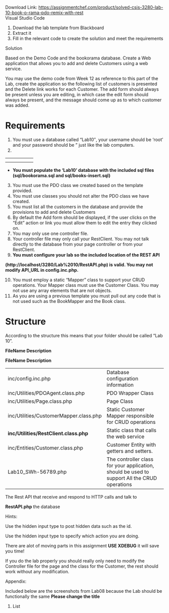 Download Link: https://assignmentchef.com/product/solved-csis-3280-lab-10-book-o-rama-pdo-remix-with-rest
<br>
Visual Studio Code

<ol>

 <li>Download the lab template from Blackboard</li>

 <li>Extract it</li>

 <li>Fill in the relevant code to create the solution and meet the requirements</li>

</ol>

Solution

Based on the Demo Code and the bookorama database. Create a Web application that allows you to add and delete Customers using a web service.

You may use the demo code from Week 12 as reference to this part of the Lab, create the application so the following list of customers is presented and the Delete link works for each Customer. The add form should always be present unless you are editing, in which case the edit form should always be present, and the message should come up as to which customer was added.

<h1>Requirements</h1>

<ol>

 <li>You must use a database called “Lab10″, your username should be ‘root’ and your password should be ” just like the lab computers.</li>

 <li></li>

</ol>

<table>

 <tbody>

  <tr>

   <td width="57"></td>

  </tr>

  <tr>

   <td></td>

   <td></td>

  </tr>

 </tbody>

</table>

<ul>

 <li><strong>You must populate the ‘Lab10’ database with the included sql files (sql/bookorama.sql and sql/books-insert.sql)</strong></li>

</ul>

<ol start="3">

 <li>You must use the PDO class we created based on the template provided.</li>

 <li>You must use classes you should not alter the PDO class we have created.</li>

 <li>You must list all the customers in the database and provide the provisions to add and delete Customers</li>

 <li>By default the Add form should be displayed, if the user clicks on the “Edit” action or link you must allow them to edit the entry they clicked on.</li>

 <li>You may only use one controller file.</li>

 <li>Your controller file may only call your RestClient. You may not talk directly to the database from your page controller or from your RestClient.</li>

 <li><strong>You must configure your lab so the included location of the REST API</strong></li>

</ol>

<strong>(http://localhost/3280/Lab%2010/RestAPI.php) is valid. You may not modify API_URL in config.inc.php.</strong>

<ol start="10">

 <li>You must employ a static “Mapper” class to support your CRUD operations. Your Mapper class must use the Customer Class. You may not use any array elements that are not objects.</li>

 <li>As you are using a previous template you must pull out any code that is not used such as the BookMapper and the Book class.</li>

</ol>

<h1>Structure</h1>

According to the structure this means that your folder should be called “Lab 10”.

<strong>FileName                                                     Description</strong>

<strong>FileName                                                     Description</strong>

<table width="0">

 <tbody>

  <tr>

   <td width="273">inc/config.inc.php</td>

   <td width="407">Database configuration information</td>

  </tr>

  <tr>

   <td width="273">inc/Utilities/PDOAgent.class.php</td>

   <td width="407">PDO Wrapper Class</td>

  </tr>

  <tr>

   <td width="273">inc/Utilities/Page.class.php</td>

   <td width="407">Page Class</td>

  </tr>

  <tr>

   <td width="273">inc/Utilities/CustomerMapper.class.php</td>

   <td width="407">Static Customer Mapper responsible for CRUD operations</td>

  </tr>

  <tr>

   <td width="273"><strong>inc/Utilities/RestClient.class.php</strong></td>

   <td width="407">Static class that calls the web service</td>

  </tr>

  <tr>

   <td width="273">inc/Entities/Customer.class.php</td>

   <td width="407">Customer Entity with getters and setters.</td>

  </tr>

  <tr>

   <td width="273">Lab10_SWh-56789.php</td>

   <td width="407">The controller class for your application, should be used to support All the CRUD operations</td>

  </tr>

 </tbody>

</table>

The Rest API that receive and respond to HTTP calls and talk to

<strong>RestAPI.php </strong>the database

Hints:

Use the hidden input type to post hidden data such as the id.

Use the hidden input type to specify which action you are doing.

There are alot of moving parts in this assignment <strong>USE XDEBUG</strong> it will save you time!

If you do the lab properly you should really only need to modify the Controller file for the page and the class for the Customer, the rest should work without any modification.

Appendix:

Included below are the screenshots from Lab08 because the Lab should be functionally the same <strong>Please change the title</strong>

<ol>

 <li>List</li>

</ol>